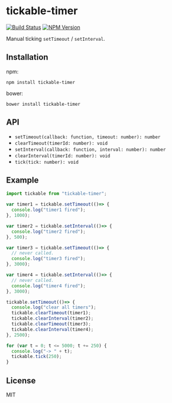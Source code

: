 # tickable-timer
[![Build Status](http://img.shields.io/travis/mohayonao/tickable-timer.svg?style=flat)](https://travis-ci.org/mohayonao/tickable-timer)
[![NPM Version](http://img.shields.io/npm/v/tickable-timer.svg?style=flat)](https://www.npmjs.org/package/tickable-timer)

Manual ticking `setTimeout` / `setInterval`.

## Installation

npm:

```
npm install tickable-timer
```

bower:

```
bower install tickable-timer
```

## API

- `setTimeout(callback: function, timeout: number): number`
- `clearTimeout(timerId: number): void`
- `setInterval(callback: function, interval: number): number`
- `clearInterval(timerId: number): void`
- `tick(tick: number): void`

## Example

```javascript
import tickable from "tickable-timer";

var timer1 = tickable.setTimeout(()=> {
  console.log("timer1 fired");
}, 1000);

var timer2 = tickable.setInterval(()=> {
  console.log("timer2 fired");
}, 500);

var timer3 = tickable.setTimeout(()=> {
  // never called.
  console.log("timer3 fired");
}, 3000);

var timer4 = tickable.setInterval(()=> {
  // never called.
  console.log("timer4 fired");
}, 3000);

tickable.setTimeout(()=> {
  console.log("clear all timers");
  tickable.clearTimeout(timer1);
  tickable.clearInterval(timer2);
  tickable.clearTimeout(timer3);
  tickable.clearInterval(timer4);
}, 2500);

for (var t = 0; t <= 5000; t += 250) {
  console.log("-> " + t);
  tickable.tick(250);
}
```

## License

MIT
